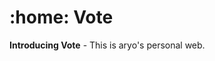 <div align="left">
  <h1>:home: Vote</h1>
</div>

**Introducing Vote** - This is aryo's personal web.